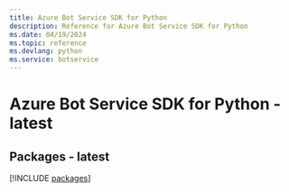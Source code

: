 ```yaml
---
title: Azure Bot Service SDK for Python
description: Reference for Azure Bot Service SDK for Python
ms.date: 04/19/2024
ms.topic: reference
ms.devlang: python
ms.service: botservice
---
```

# Azure Bot Service SDK for Python - latest
## Packages - latest
[!INCLUDE [packages](bot-service-index.md)]